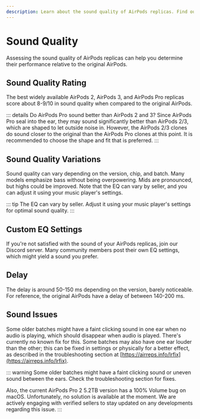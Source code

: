 ```yaml
---
description: Learn about the sound quality of AirPods replicas. Find out about the rating, variations, and custom EQ settings, as well as recommended genres, delay, and common sound issues.
---
```


# Sound Quality

Assessing the sound quality of AirPods replicas can help you determine their performance relative to the original AirPods.

## Sound Quality Rating

The best widely available AirPods 2, AirPods 3, and AirPods Pro replicas score about 8-9/10 in sound quality when compared to the original AirPods.

::: details Do AirPods Pro sound better than AirPods 2 and 3?
Since AirPods Pro seal into the ear, they may sound significantly better than AirPods 2/3, which are shaped to let outside noise in. However, the AirPods 2/3 clones do sound closer to the original than the AirPods Pro clones at this point. It is recommended to choose the shape and fit that is preferred.
:::

## Sound Quality Variations

Sound quality can vary depending on the version, chip, and batch. Many models emphasize bass without being overpowering. Mids are pronounced, but highs could be improved. Note that the EQ can vary by seller, and you can adjust it using your music player's settings.

::: tip
The EQ can vary by seller. Adjust it using your music player's settings for optimal sound quality.
:::

## Custom EQ Settings

If you're not satisfied with the sound of your AirPods replicas, join our Discord server. Many community members post their own EQ settings, which might yield a sound you prefer.

## Delay

The delay is around 50-150 ms depending on the version, barely noticeable. For reference, the original AirPods have a delay of between 140-200 ms.

## Sound Issues

Some older batches might have a faint clicking sound in one ear when no audio is playing, which should disappear when audio is played. There's currently no known fix for this. Some batches may also have one ear louder than the other; this can be fixed in settings or physically for a better effect, as described in the troubleshooting section at [https://airreps.info/lrfix](https://airreps.info/lrfix).

::: warning
Some older batches might have a faint clicking sound or uneven sound between the ears. Check the troubleshooting section for fixes.

Also, the current AirPods Pro 2 5.2TB version has a 100% Volume bug on macOS. Unfortunately, no solution is available at the moment. We are actively engaging with verified sellers to stay updated on any developments regarding this issue.
:::